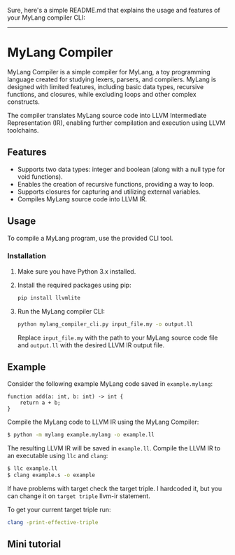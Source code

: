 Sure, here's a simple README.md that explains the usage and features of your MyLang compiler CLI:

---

# MyLang Compiler

MyLang Compiler is a simple compiler for MyLang, a toy programming language created for studying lexers, parsers, and compilers. MyLang is designed with limited features, including basic data types, recursive functions, and closures, while excluding loops and other complex constructs.

The compiler translates MyLang source code into LLVM Intermediate Representation (IR), enabling further compilation and execution using LLVM toolchains.

## Features

- Supports two data types: integer and boolean (along with a null type for void functions).
- Enables the creation of recursive functions, providing a way to loop.
- Supports closures for capturing and utilizing external variables.
- Compiles MyLang source code into LLVM IR.

## Usage

To compile a MyLang program, use the provided CLI tool.

### Installation

1. Make sure you have Python 3.x installed.

2. Install the required packages using pip:
   
   ```bash
   pip install llvmlite
   ```

3. Run the MyLang compiler CLI:
   
   ```bash
   python mylang_compiler_cli.py input_file.my -o output.ll
   ```

   Replace `input_file.my` with the path to your MyLang source code file and `output.ll` with the desired LLVM IR output file.

## Example

Consider the following example MyLang code saved in `example.mylang`:

```mylang
function add(a: int, b: int) -> int {
    return a + b;
}
```

Compile the MyLang code to LLVM IR using the MyLang Compiler:

```bash
$ python -m mylang example.mylang -o example.ll
```

The resulting LLVM IR will be saved in `example.ll`. Compile the LLVM IR to an executable using `llc` and `clang`:

```bash
$ llc example.ll
$ clang example.s -o example
```

If have problems with target check the target triple. I hardcoded it, but you can change it on `target triple` llvm-ir statement.

To get your current target triple run:
```bash
clang -print-effective-triple
```

## Mini tutorial

